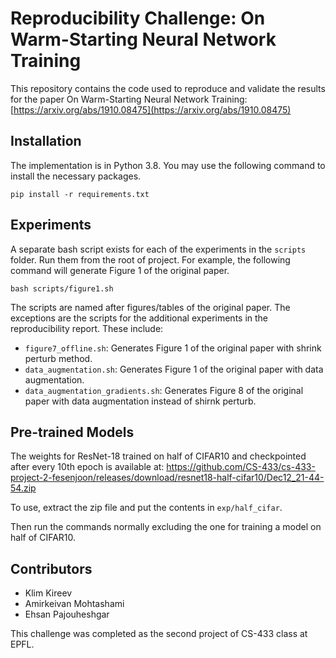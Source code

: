 

# Reproducibility Challenge: On Warm-Starting Neural Network Training
This repository contains the code used to reproduce and validate the results for the paper On Warm-Starting Neural Network Training: [https://arxiv.org/abs/1910.08475](https://arxiv.org/abs/1910.08475)


##

## Installation

The implementation is in Python 3.8. You may use the following command to install the necessary packages.

```pip install -r requirements.txt```


## Experiments

A separate bash script exists for each of the experiments in the `scripts` folder. 
Run them from the root of project. 
For example, the following command will generate Figure 1 of the original paper.

```
bash scripts/figure1.sh
```


The scripts are named after figures/tables of the original paper. 
The exceptions are the scripts for the additional experiments in the reproducibility report. 
These include:
   * `figure7_offline.sh`: Generates Figure 1 of the original paper with shrink perturb method.
   * `data_augmentation.sh`: Generates Figure 1 of the original paper with data augmentation.
   * `data_augmentation_gradients.sh`: Generates Figure 8 of the original paper with data augmentation instead of shirnk perturb.

## Pre-trained Models
The weights for ResNet-18 trained on half of CIFAR10 and checkpointed after every 10th epoch is available at: https://github.com/CS-433/cs-433-project-2-fesenjoon/releases/download/resnet18-half-cifar10/Dec12_21-44-54.zip

To use, extract the zip file and put the contents in `exp/half_cifar`. 

Then run the commands normally excluding the one for training a model on half of CIFAR10. 

## Contributors
* Klim Kireev
* Amirkeivan Mohtashami
* Ehsan Pajouheshgar

This challenge was completed as the second project of CS-433 class at EPFL.